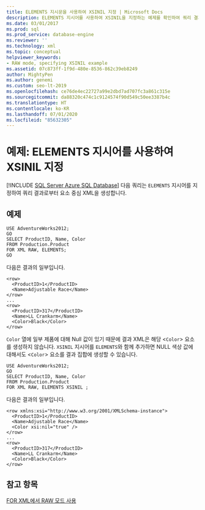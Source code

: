 ```yaml
---
title: ELEMENTS 지시문을 사용하여 XSINIL 지정 | Microsoft Docs
description: ELEMENTS 지시어를 사용하여 XSINIL을 지정하는 예제를 확인하여 쿼리 결과에서 요소 중심 XML을 생성합니다.
ms.date: 03/01/2017
ms.prod: sql
ms.prod_service: database-engine
ms.reviewer: ''
ms.technology: xml
ms.topic: conceptual
helpviewer_keywords:
- RAW mode, specifying XSINIL example
ms.assetid: 07c873ff-1f9d-480e-8536-862c39eb8249
author: MightyPen
ms.author: genemi
ms.custom: seo-lt-2019
ms.openlocfilehash: ce76de4ec22727a99e2dbd7ad707fc3a861c315e
ms.sourcegitcommit: da88320c474c1c9124574f90d549c50ee3387b4c
ms.translationtype: HT
ms.contentlocale: ko-KR
ms.lasthandoff: 07/01/2020
ms.locfileid: "85632305"
---
```

# <a name="example-specifying-xsinil-with-the-elements-directive"></a>예제: ELEMENTS 지시어를 사용하여 XSINIL 지정
[!INCLUDE [SQL Server Azure SQL Database](../../includes/applies-to-version/sql-asdb.md)]
  다음 쿼리는 `ELEMENTS` 지시어를 지정하여 쿼리 결과로부터 요소 중심 XML을 생성합니다.  
  
## <a name="example"></a>예제  
  
```  
USE AdventureWorks2012;  
GO  
SELECT ProductID, Name, Color  
FROM Production.Product  
FOR XML RAW, ELEMENTS;  
GO  
```  
  
 다음은 결과의 일부입니다.  
  
```  
<row>  
  <ProductID>1</ProductID>  
  <Name>Adjustable Race</Name>  
</row>  
...  
<row>  
  <ProductID>317</ProductID>  
  <Name>LL Crankarm</Name>  
  <Color>Black</Color>  
</row>  
```  
  
 `Color` 열에 일부 제품에 대해 Null 값이 있기 때문에 결과 XML은 해당 <`Color`> 요소를 생성하지 않습니다. `XSINIL` 지시어를 `ELEMENTS`와 함께 추가하면 NULL 색상 값에 대해서도 <`Color`> 요소를 결과 집합에 생성할 수 있습니다.  
  
```  
USE AdventureWorks2012;  
GO  
SELECT ProductID, Name, Color  
FROM Production.Product  
FOR XML RAW, ELEMENTS XSINIL ;  
```  
  
 다음은 결과의 일부입니다.  
  
```  
<row xmlns:xsi="http://www.w3.org/2001/XMLSchema-instance">  
  <ProductID>1</ProductID>  
  <Name>Adjustable Race</Name>  
  <Color xsi:nil="true" />  
</row>  
...  
<row>  
  <ProductID>317</ProductID>  
  <Name>LL Crankarm</Name>  
  <Color>Black</Color>  
</row>  
```  
  
## <a name="see-also"></a>참고 항목  
 [FOR XML에서 RAW 모드 사용](../../relational-databases/xml/use-raw-mode-with-for-xml.md)  
  
  
